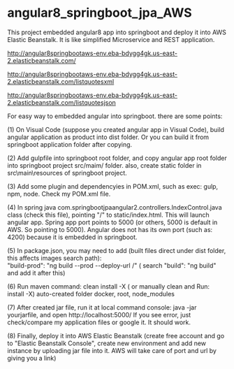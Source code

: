 # angular8_springboot_jpa_AWS

This project embedded angular8 app into springboot and deploy it into AWS Elastic Beanstalk.
It is like simplified Microservice and REST application.

http://angular8springbootaws-env.eba-bdygg4gk.us-east-2.elasticbeanstalk.com/

http://angular8springbootaws-env.eba-bdygg4gk.us-east-2.elasticbeanstalk.com/listquotesxml

http://angular8springbootaws-env.eba-bdygg4gk.us-east-2.elasticbeanstalk.com/listquotesjson

For easy way to embedded angular into springboot. there are some points:

(1) On Visual Code (suppose you created angular app in Visual Code), build angular application as product into dist folder.
    Or you can build it from springboot application folder after copying.
    
(2) Add gulpfile into springboot root folder, and copy angular app root folder into springboot project src/maim/ folder.
    also, create static folder in src\main\resources of springboot project.
    
(3) Add some plugin and dependencyies in POM.xml, such as exec: gulp, npm, node.  Check my POM.xml file.

(4) In spring java com.springbootjpaangular2.controllers.IndexControl.java class (check this file), 
    pointing "/" to static/index.html. This will launch angular app.
    Spring app port points to 5000 (or others, 5000 is default in AWS. So pointing to 5000). Angular does not 
    has its own port (such as: 4200) because it is embedded in springboot.
    
(5) In package.json, you may need to add (built files direct under dist folder, this affects images search path):   
    "build-prod": "ng build --prod --deploy-url /" ( search "build": "ng build" and add it after this)

(6) Run maven command:  clean install -X  ( or manually clean and Run:  install -X)
    auto-created folder docker, root, node_modules

(7) After created jar file, run it at local command console:   java -jar  yourjarfile, and open http://localhost:5000/
    If you see error, just check/compare my application files or google it. It should work. 

(8) Finally, deploy it into AWS Elastic Beanstalk (create free account and go to "Elastic Beanstalk Console", create new environment
    and add new instance by uploading jar file into it. AWS will take care of port and url by giving you a link)
